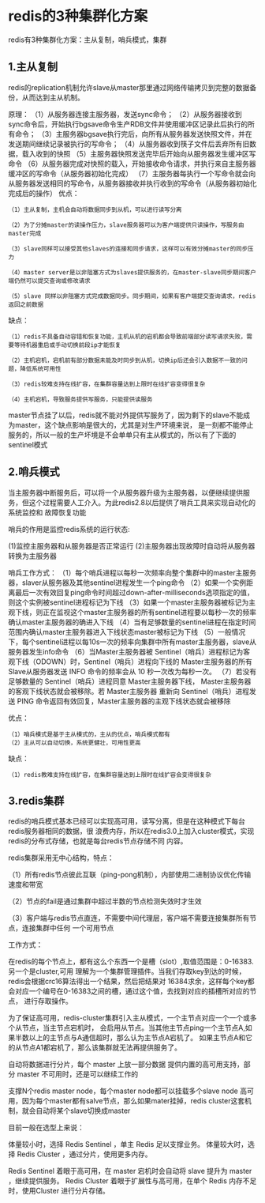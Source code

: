 # redis的3种集群化方案

redis有3种集群化方案：主从复制，哨兵模式，集群

## 1.主从复制

redis的replication机制允许slave从master那里通过网络传输拷贝到完整的数据备份，从而达到主从机制。

原理：
	（1）从服务器连接主服务器，发送sync命令；
	（2）从服务器接收到sync命令后，开始执行bgsave命令生产RDB文件并使用缓冲区记录此后执行的所有命令；
	（3）主服务器bgsave执行完后，向所有从服务器发送快照文件，并在发送期间继续记录被执行的写命令；
	（4）从服务器收到筷子文件后丢弃所有旧数据，载入收到的快照
	（5）主服务器快照发送完毕后开始向从服务器发生缓冲区写命令
	（6）从服务器完成对快照的载入，开始接收命令请求，并执行来自主服务器缓冲区的写命令（从服务器初始化完成）
	（7）主服务器每执行一个写命令就会向从服务器发送相同的写命令，从服务器接收并执行收到的写命令（从服务器初始化完成后的操作）
优点：
	
	（1）主从复制，主机会自动将数据同步到从机，可以进行读写分离
	
	（2）为了分摊master的读操作压力，slave服务器可以为客户端提供只读操作，写服务由master完成
	
	（3）slave同样可以接受其他slaves的连接和同步请求，这样可以有效分摊master的同步压力
	
	（4）master server是以非阻塞方式为slaves提供服务的，在master-slave同步期间客户端仍然可以提交查询或修改请求
	
	（5）slave 同样以非阻塞方式完成数据同步。同步期间，如果有客户端提交查询请求，redis返回之前数据
	
缺点：

	（1）redis不具备自动容错和恢复功能，主机从机的宕机都会导致前端部分读写请求失败，需要等待机器重启或手动切换前段ip才能恢复
	
	（2）主机宕机，宕机前有部分数据未能及时同步到从机，切换ip后还会引入数据不一致的问题，降低系统可用性
	
	（3）redis较难支持在线扩容，在集群容量达到上限时在线扩容变得很复杂
	
	（4）主机宕机，导致服务提供写服务，只能提供读服务
	
	
master节点挂了以后，redis就不能对外提供写服务了，因为剩下的slave不能成为master，这个缺点影响是很大的，尤其是对生产环境来说，
是一刻都不能停止服务的，所以一般的生产坏境是不会单单只有主从模式的，所以有了下面的sentinel模式
	
## 2.哨兵模式

当主服务器中断服务后，可以将一个从服务器升级为主服务器，以便继续提供服务，但这个过程需要人工介入。为此redis2.8以后提供了哨兵工具来实现自动化的系统监控和
故障恢复功能

哨兵的作用是监控redis系统的运行状态:

(1)监控主服务器和从服务器是否正常运行
(2)主服务器出现故障时自动将从服务器转换为主服务器


哨兵工作方式：
	（1）每个哨兵进程以每秒一次频率向整个集群中的master主服务器，slaver从服务器及其他sentinel进程发生一个ping命令
	（2）如果一个实例距离最后一次有效回复ping命令时间超过down-after-milliseconds选项指定的值，则这个实例被sentinel进程标记为下线
	（3）如果一个master主服务器被标记为主观下线，则正在监视这个master主服务器的所有sentinel进程要以每秒一次的频率确认master主服务器的确进入下线
	（4）当有足够数量的sentinel进程在指定时间范围内确认master主服务器进入下线状态master被标记为下线
	（5）一般情况下，每个sentinel进程以每10s一次的频率向集群中所有master主服务器，slave从服务器发生info命令
	（6）当Master主服务器被 Sentinel（哨兵）进程标记为客观下线（ODOWN）时，Sentinel（哨兵）进程向下线的 Master主服务器的所有 
	Slave从服务器发送 INFO 命令的频率会从 10 秒一次改为每秒一次。
	（7）若没有足够数量的 Sentinel（哨兵）进程同意 Master主服务器下线， Master主服务器的客观下线状态就会被移除。若 Master主服务器
	重新向 Sentinel（哨兵）进程发送 PING 命令返回有效回复，Master主服务器的主观下线状态就会被移除



优点：

	（1）哨兵模式是基于主从模式的，主从的优点，哨兵模式都有
	（2）主从可以自动切换，系统更健壮，可用性更高
	
缺点：

	（1）redis教难支持在线扩容，在集群容量达到上限时在线扩容会变得很复杂

## 3.redis集群

redis的哨兵模式基本已经可以实现高可用，读写分离，但是在这种模式下每台redis服务器相同的数据，很
浪费内存，所以在redis3.0上加入cluster模式，实现redis的分布式存储，也就是每台redis节点存储不同
内容。

redis集群采用无中心结构，特点：

（1）所有redis节点彼此互联（ping-pong机制），内部使用二进制协议优化传输速度和带宽

（2）节点的fail是通过集群中超过半数的节点检测失效时才生效

（3）客户端与redis节点直连，不需要中间代理层，客户端不需要连接集群所有节点，连接集群中任何
一个可用节点

工作方式：

在redis的每个节点上，都有这么个东西一个是槽（slot）,取值范围是：0-16383.另一个是cluster,可用
理解为一个集群管理插件。当我们存取key到达的时候，redis会根据crc16算法得出一个结果，然后把结果对
16384求余，这样每个key都会对应一个编号在0-16383之间的槽，通过这个值，去找到对应的插槽所对应的节点，
进行存取操作。

为了保证高可用，redis-cluster集群引入主从模式，一个主节点对应一个一个或多个从节点，当主节点宕机时，
会启用从节点。当其他主节点ping一个主节点A,如果半数以上的主节点与A通信超时，那么认为主节点A宕机了。
如果主节点A和它的从节点A1都宕机了，那么该集群就无法再提供服务了。


自动将数据进行分片，每个 master 上放一部分数据
提供内置的高可用支持，部分 master 不可用时，还是可以继续工作的

支撑N个redis master node，每个master node都可以挂载多个slave node
高可用，因为每个master都有salve节点，那么如果mater挂掉，redis cluster这套机制，就会自动将某个slave切换成master



目前一般在选型上来说：

体量较小时，选择 Redis Sentinel ，单主 Redis 足以支撑业务。
体量较大时，选择 Redis Cluster ，通过分片，使用更多内存。

Redis Sentinel 着眼于高可用，在 master 宕机时会自动将 slave 提升为 master ，继续提供服务。
Redis Cluster 着眼于扩展性与高可用，在单个 Redis 内存不足时，使用Cluster 进行分片存储。
	
	
	





























